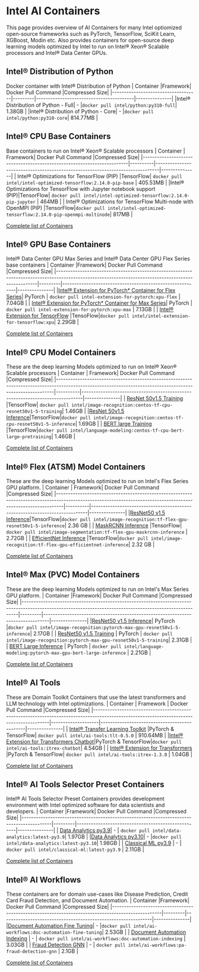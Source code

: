 # Intel AI Containers
This page provides overview of AI Containers for many Intel 
optiomized open-source frameworks such as PyTorch, TensorFlow, SciKit Learn, 
XGBoost, Modin etc. Also provides containers for open-source deep learning models 
optimized by Intel to run on Intel® Xeon® Scalable processors and Intel® Data Center GPUs.
## Intel® Distribution of Python
Docker container with Intel® Distribution of Python
|              Container             |Framework|           Docker Pull Command           |Compressed Size|
|------------------------------------|---------|-----------------------------------------|---------------|
|Intel® Distribution of Python - Full|    -    |```docker pull intel/python:py310-full```|     1.38GB    |
|Intel® Distribution of Python - Core|    -    |```docker pull intel/python:py310-core```|    814.77MB   |
## Intel® CPU Base Containers
Base containers to run on Intel® Xeon® Scalable processors
|                                Container                               | Framework|                              Docker Pull Command                              |Compressed Size|
|------------------------------------------------------------------------|----------|-------------------------------------------------------------------------------|---------------|
|                Intel® Optimizations for TensorFlow (PIP)               |TensorFlow|       ```docker pull intel/intel-optimized-tensorflow:2.14.0-pip-base```      |    405.53MB   |
|Intel® Optimizations for TensorFlow with Jupyter  notebook support (PIP)|TensorFlow|     ```docker pull intel/intel-optimized-tensorflow:2.14.0-pip-jupyter```     |     464MB     |
|    Intel® Optimizations for TensorFlow Multi-node with OpenMPI (PIP)   |TensorFlow|```docker pull intel/intel-optimized-tensorflow:2.14.0-pip-openmpi-multinode```|     817MB     |


[Complete list of Containers](CPU_Base_Containers.md)

## Intel® GPU Base Containers
Intel® Data Center GPU Max Series and Intel® Data Center GPU Flex Series base containers
|                                                                      Container                                                                     |Framework|                    Docker Pull Command                   |Compressed Size|
|----------------------------------------------------------------------------------------------------------------------------------------------------|---------|----------------------------------------------------------|---------------|
|[Intel® Extension for PyTorch* Container for Flex Series](https://github.com/intel/intel-extension-for-pytorch/blob/v2.0.110%2Bxpu/docker/README.md)| PyTorch |  ```docker pull intel-extension-for-pytorch:xpu-flex```  |     7.04GB    |
| [Intel® Extension for PyTorch* Container for Max Series](https://github.com/intel/intel-extension-for-pytorch/blob/v2.0.110%2Bxpu/docker/README.md)| PyTorch |   ```docker pull intel-extension-for-pytorch:xpu-max```  |     7.13GB    |
|             [Intel® Extension for TensorFlow](https://github.com/intel/intel-extension-for-tensorflow/blob/v2.13.0.0/docker/README.md)             |TensoFlow|```docker pull intel/intel-extension-for-tensorflow:xpu```|     2.29GB    |


[Complete list of Containers](GPU_Base_Containers.md)

## Intel® CPU Model Containers
These are the deep learning Models optimized to run on Intel® Xeon® Scalable processors
|                                                                         Container                                                                         | Framework|                              Docker Pull Command                             |Compressed Size|
|-----------------------------------------------------------------------------------------------------------------------------------------------------------|----------|------------------------------------------------------------------------------|---------------|
| [ResNet 50v1.5 Training](https://github.com/IntelAI/models/blob/r3.1/quickstart/image_recognition/tensorflow/resnet50v1_5/training/cpu/README_DEV_CAT.md) |TensorFlow| ```docker pull intel/image-recognition:centos-tf-cpu-resnet50v1-5-training```|     1.46GB    |
|[ResNet 50v1.5 Inference](https://github.com/IntelAI/models/blob/r3.1/quickstart/image_recognition/tensorflow/resnet50v1_5/inference/cpu/README_DEV_CAT.md)|TensorFlow|```docker pull intel/image-recognition:centos-tf-cpu-resnet50v1-5-inference```|     1.69GB    |
|    [BERT large Training](https://github.com/IntelAI/models/blob/r3.1/quickstart/language_modeling/tensorflow/bert_large/training/cpu/README_DEV_CAT.md)   |TensorFlow|```docker pull intel/language-modeling:centos-tf-cpu-bert-large-pretraining```|     1.46GB    |


[Complete list of Containers](CPU_Models_Containers.md)

## Intel® Flex (ATSM) Model Containers
These are the deep learning Models optimized to run on Intel's Flex Series GPU platform.
|                                                                           Container                                                                           | Framework|                             Docker Pull Command                            |Compressed Size|
|---------------------------------------------------------------------------------------------------------------------------------------------------------------|----------|----------------------------------------------------------------------------|---------------|
|[ResNet50 v1.5 Inference](https://github.com/IntelAI/models/blob/v2.12.1/quickstart/image_recognition/tensorflow/resnet50v1_5/inference/gpu/DEVCATALOG_FLEX.md)|TensorFlow|```docker pull intel/image-recognition:tf-flex-gpu-resnet50v1-5-inference```|    2.36 GB    |
|       [MaskRCNN Inference](https://github.com/IntelAI/models/blob/v2.12.1/quickstart/image_segmentation/tensorflow/maskrcnn/inference/gpu/DEVCATALOG.md)      |TensorFlow|  ```docker pull intel/image-segmentation:tf-flex-gpu-maskrcnn-inference``` |     2.72GB    |
|   [EfficientNet Inference](https://github.com/IntelAI/models/blob/v2.12.1/quickstart/image_recognition/tensorflow/efficientnet/inference/gpu/DEVCATALOG.md)   |TensorFlow|```docker pull intel/image-recognition:tf-flex-gpu-efficientnet-inference```|    2.32 GB    |


[Complete list of Containers](Flex_Models_Containers.md)

## Intel® Max (PVC) Model Containers
These are the deep learning Models optimized to run on Intel's Max Series GPU platform.
|                                                                         Container                                                                        |Framework|                               Docker Pull Command                              |Compressed Size|
|----------------------------------------------------------------------------------------------------------------------------------------------------------|---------|--------------------------------------------------------------------------------|---------------|
|[ResNet50 v1.5 Inference](https://github.com/IntelAI/models/blob/master/quickstart/image_recognition/pytorch/resnet50v1_5/inference/gpu/DEVCATALOG_MAX.md)| PyTorch |```docker pull intel/image-recognition:pytorch-max-gpu-resnet50v1-5-inference```|     2.17GB    |
|   [ResNet50 v1.5 Training](https://github.com/IntelAI/models/blob/master/quickstart/image_recognition/pytorch/resnet50v1_5/training/gpu/DEVCATALOG.md)   | PyTorch | ```docker pull intel/image-recognition:pytorch-max-gpu-resnet50v1-5-training```|     2.31GB    |
|     [BERT Large Inference](https://github.com/IntelAI/models/blob/master/quickstart/language_modeling/pytorch/bert_large/inference/gpu/DEVCATALOG.md)    | PyTorch | ```docker pull intel/language-modeling:pytorch-max-gpu-bert-large-inference``` |     2.21GB    |


[Complete list of Containers](Max_Models_Containers.md)

## Intel® AI Tools
These are Domain Toolkit Containers that use the latest transformers and LLM technology with Intel optimizations.
|                                                                Container                                                                |      Framework     |              Docker Pull Command             |Compressed Size|
|-----------------------------------------------------------------------------------------------------------------------------------------|--------------------|----------------------------------------------|---------------|
|              [Intel® Transfer Learning Toolkit](https://github.com/IntelAI/transfer-learning/blob/v0.5.0/docker/README.md)              |PyTorch & TensorFlow|  ```docker pull intel/ai-tools:tlt-0.5.0```  |    910.64MB   |
|[Intel® Extension for Transformers Chatbot](https://github.com/intel/intel-extension-for-transformers/blob/main/docker/README_chatbot.md)|PyTorch & TensorFlow|```docker pull intel/ai-tools:itrex-chatbot```|     4.54GB    |
|        [Intel® Extension for Transformers](https://github.com/intel/intel-extension-for-transformers/blob/main/docker/README.md)        |PyTorch & TensorFlow| ```docker pull intel/ai-tools:itrex-1.3.0``` |     1.04GB    |


[Complete list of Containers](AI_Tools_Containers.md)

## Intel® AI Tools Selector Preset Containers
Intel® AI Tools Selector Preset Containers provides development environment with Intel optimized software for data scientists and developers.
|                                         Container                                        |Framework|                 Docker Pull Command                |Compressed Size|
|------------------------------------------------------------------------------------------|---------|----------------------------------------------------|---------------|
| [Data Analytics py3.9](https://github.com/intel/ai-containers/blob/main/preset/README.md)|    -    | ```docker pull intel/data-analytics:latest-py3.9```|     1.97GB    |
|[Data Analytics py3.10](https://github.com/intel/ai-containers/blob/main/preset/README.md)|    -    |```docker pull intel/data-analytics:latest-py3.10```|     1.98GB    |
|  [Classical ML py3.9](https://github.com/intel/ai-containers/blob/main/preset/README.md) |    -    |  ```docker pull intel/classical-ml:latest-py3.9``` |     2.11GB    |


[Complete list of Containers](Preset_Containers.md)

## Intel® AI Workflows
These containers are for domain use-cases like Disease Prediction, Credit Card Fraud Detection, and Document Automation.
|                                             Container                                             |Framework|                      Docker Pull Command                      |Compressed Size|
|---------------------------------------------------------------------------------------------------|---------|---------------------------------------------------------------|---------------|
|[Document Automation Fine Tuning](https://github.com/intel/document-automation/blob/main/README.md)|    -    |```docker pull intel/ai-workflows:doc-automation-fine-tuning```|     2.53GB    |
|  [Document Automation Indexing](https://github.com/intel/document-automation/blob/main/README.md) |    -    |  ```docker pull intel/ai-workflows:doc-automation-indexing``` |     3.03GB    |
|  [Fraud Detection GNN](https://github.com/intel/credit-card-fraud-detection/blob/main/README.md)  |    -    |  ```docker pull intel/ai-workflows:pa-fraud-detection-gnn```  |     2.1GB     |


[Complete list of Containers](AI_Workflow_Containers.md)

